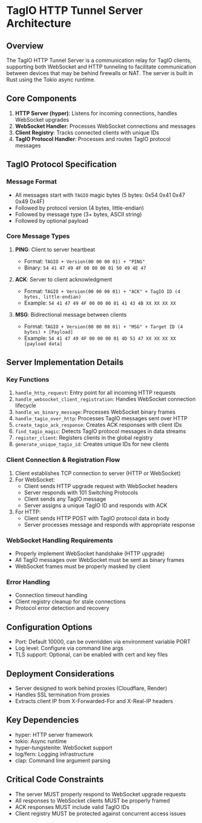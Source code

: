 # TagIO HTTP Tunnel Server Architecture

## Overview

The TagIO HTTP Tunnel Server is a communication relay for TagIO clients, supporting both WebSocket and HTTP tunneling to facilitate communication between devices that may be behind firewalls or NAT. The server is built in Rust using the Tokio async runtime.

## Core Components

1. **HTTP Server (hyper)**: Listens for incoming connections, handles WebSocket upgrades
2. **WebSocket Handler**: Processes WebSocket connections and messages
3. **Client Registry**: Tracks connected clients with unique IDs
4. **TagIO Protocol Handler**: Processes and routes TagIO protocol messages

## TagIO Protocol Specification

### Message Format
- All messages start with `TAGIO` magic bytes (5 bytes: 0x54 0x41 0x47 0x49 0x4F)
- Followed by protocol version (4 bytes, little-endian)
- Followed by message type (3+ bytes, ASCII string)
- Followed by optional payload

### Core Message Types
1. **PING**: Client to server heartbeat
   - Format: `TAGIO + Version(00 00 00 01) + "PING"`
   - Binary: `54 41 47 49 4F 00 00 00 01 50 49 4E 47`

2. **ACK**: Server to client acknowledgment
   - Format: `TAGIO + Version(00 00 00 01) + "ACK" + TagIO ID (4 bytes, little-endian)`
   - Example: `54 41 47 49 4F 00 00 00 01 41 43 4B XX XX XX XX`

3. **MSG**: Bidirectional message between clients
   - Format: `TAGIO + Version(00 00 00 01) + "MSG" + Target ID (4 bytes) + [Payload]`
   - Example: `54 41 47 49 4F 00 00 00 01 4D 53 47 XX XX XX XX [payload data]`

## Server Implementation Details

### Key Functions
1. `handle_http_request`: Entry point for all incoming HTTP requests
2. `handle_websocket_client_registration`: Handles WebSocket connection lifecycle
3. `handle_ws_binary_message`: Processes WebSocket binary frames
4. `handle_tagio_over_http`: Processes TagIO messages sent over HTTP
5. `create_tagio_ack_response`: Creates ACK responses with client IDs
6. `find_tagio_magic`: Detects TagIO protocol messages in data streams
7. `register_client`: Registers clients in the global registry
8. `generate_unique_tagio_id`: Creates unique IDs for new clients

### Client Connection & Registration Flow
1. Client establishes TCP connection to server (HTTP or WebSocket)
2. For WebSocket:
   - Client sends HTTP upgrade request with WebSocket headers
   - Server responds with 101 Switching Protocols
   - Client sends any TagIO message
   - Server assigns a unique TagIO ID and responds with ACK
3. For HTTP:
   - Client sends HTTP POST with TagIO protocol data in body
   - Server processes message and responds with appropriate response

### WebSocket Handling Requirements
- Properly implement WebSocket handshake (HTTP upgrade)
- All TagIO messages over WebSocket must be sent as binary frames
- WebSocket frames must be properly masked by client

### Error Handling
- Connection timeout handling
- Client registry cleanup for stale connections
- Protocol error detection and recovery

## Configuration Options
- Port: Default 10000, can be overridden via environment variable PORT
- Log level: Configure via command line args
- TLS support: Optional, can be enabled with cert and key files

## Deployment Considerations
- Server designed to work behind proxies (Cloudflare, Render)
- Handles SSL termination from proxies
- Extracts client IP from X-Forwarded-For and X-Real-IP headers

## Key Dependencies
- hyper: HTTP server framework
- tokio: Async runtime
- hyper-tungstenite: WebSocket support
- log/fern: Logging infrastructure
- clap: Command line argument parsing

## Critical Code Constraints
- The server MUST properly respond to WebSocket upgrade requests
- All responses to WebSocket clients MUST be properly framed
- ACK responses MUST include valid TagIO IDs
- Client registry MUST be protected against concurrent access issues 